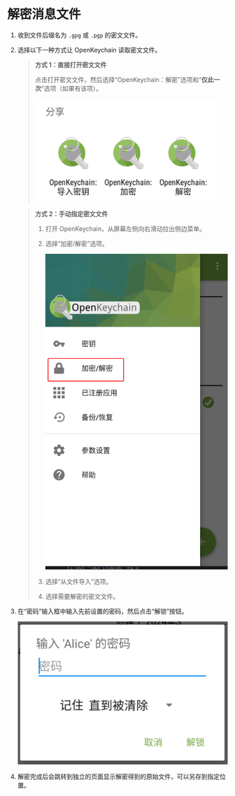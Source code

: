 # 解密消息文件

1. 收到文件后缀名为 `.gpg` 或 `.pgp` 的密文文件。

2. 选择以下一种方式让 OpenKeychain 读取密文文件。

    > **方式 1：直接打开密文文件**
    >
    > 点击打开密文文件，然后选择“OpenKeychain：解密”选项和“**仅此一次**”选项（如果有该项）。
    >
    >    ![使用 OpenKeychain 处理消息或密文](shared/use-openkeychain-to-handle-message.png)

    > **方式 2：手动指定密文文件**
    >
    > 1. 打开 OpenKeychain，从屏幕左侧向右滑动拉出侧边菜单。
    > 2. 选择“加密/解密”选项。
    >
    >    ![加密/解密”](shared/encrypt-and-decrypt.png)
    >
    > 3. 选择“从文件导入”选项。
    > 4. 选择需要解密的密文文件。

3. 在“密码”输入框中输入先前设置的密码，然后点击“解锁”按钮。

    ![输入私钥密码](shared/enter-private-key-passphrase.png)

4. 解密完成后会跳转到独立的页面显示解密得到的原始文件，可以另存到指定位置。